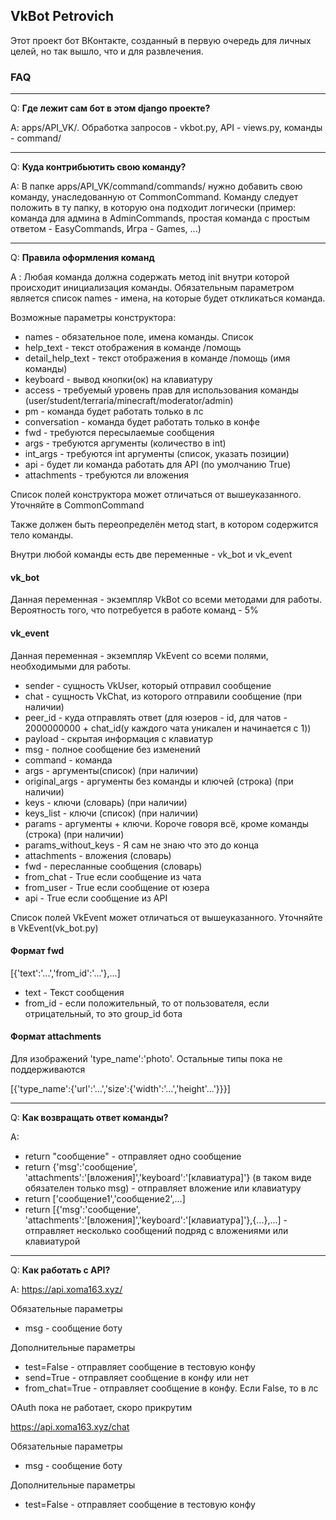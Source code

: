 ## VkBot Petrovich

Этот проект бот ВКонтакте, созданный в первую очередь для личных целей, но так вышло, что и для развлечения.

### FAQ

---

Q: **Где лежит сам бот в этом django проекте?**

A: apps/API_VK/. Обработка запросов - vkbot.py, API - views.py, команды - command/

---

Q: **Куда контрибьютить свою команду?**

A: В папке apps/API_VK/command/commands/ нужно добавить свою команду, унаследованную от CommonCommand. 
Команду следует положить в ту папку, в которую она подходит логически (пример: команда для админа в AdminCommands, простая команда с простым ответом - EasyCommands, Игра - Games, ...)

---

Q: **Правила оформления команд**

A : Любая команда должна содержать метод init внутри которой происходит инициализация команды. Обязательным параметром является список names - имена, на которые будет откликаться команда.

Возможные параметры конструктора:
- names - обязательное поле, имена команды. Список
- help_text - текст отображения в команде /помощь
- detail_help_text - текст отображения в команде /помощь (имя команды)
- keyboard - вывод кнопки(ок) на клавиатуру
- access - требуемый уровень прав для использования команды (user/student/terraria/minecraft/moderator/admin)
- pm - команда будет работать только в лс
- conversation - команда будет работать только в конфе
- fwd - требуются пересылаемые сообщения
- args - требуются аргументы (количество в int)
- int_args - требуются int аргументы (список, указать позиции)
- api - будет ли команда работать для API (по умолчанию True) 
- attachments - требуются ли вложения 

Список полей конструктора может отличаться от вышеуказанного. Уточняйте в CommonCommand

Также должен быть переопределён метод start, в котором содержится тело команды.

Внутри любой команды есть две переменные - vk_bot и vk_event

#### vk_bot
Данная переменная - экземпляр VkBot со всеми методами для работы. Вероятность того, что потребуется в работе команд - 5%

#### vk_event
Данная переменная - экземпляр VkEvent со всеми полями, необходимыми для работы. 

- sender - сущность VkUser, который отправил сообщение
- chat  - сущность VkChat, из которого отправили сообщение (при наличии)
- peer_id - куда отправлять ответ (для юзеров - id, для чатов - 2000000000 + chat_id(у каждого чата уникален и начинается с 1))
- payload - скрытая информация с клавиатур
- msg - полное сообщение без изменений
- command - команда
- args - аргументы(список) (при наличии) 
- original_args - аргументы без команды и ключей (строка) (при наличии)
- keys - ключи (словарь) (при наличии)
- keys_list - ключи (список) (при наличии)
- params - аргументы + ключи. Короче говоря всё, кроме команды (строка) (при наличии)
- params_without_keys - Я сам не знаю что это до конца 
- attachments - вложения (словарь)
- fwd - пересланные сообщения (словарь)
- from_chat - True если сообщение из чата 
- from_user - True если сообщение от юзера
- api - True если сообщение из API

Список полей VkEvent может отличаться от вышеуказанного. Уточняйте в VkEvent(vk_bot.py)

#### Формат fwd
[{'text':'...','from_id':'...'},...]
- text - Текст сообщения
- from_id - если положительный, то от пользователя, если отрицательный, то это group_id бота

#### Формат attachments
Для изображений 'type_name':'photo'. Остальные типы пока не поддерживаются

[{'type_name':{'url':'...','size':{'width':'...','height'...'}}}]

--- 

Q: **Как возвращать ответ команды?**

A:
- return "сообщение" - отправляет одно сообщение
- return {'msg':'сообщение', 'attachments':'[вложения]','keyboard':'[клавиатура]'} (в таком виде обязателен только msg) - отправляет вложение или клавиатуру
- return ['сообщение1','сообщение2',...]
- return [{'msg':'сообщение', 'attachments':'[вложения]','keyboard':'[клавиатура]'},{...},...] - отправляет несколько сообщений подряд с вложениями или клавиатурой

---

Q: **Как работать с API?**

A: https://api.xoma163.xyz/

Обязательные параметры
- msg - сообщение боту

Дополнительные параметры
- test=False - отправляет сообщение в тестовую конфу
- send=True - отправляет сообщение в конфу или нет 
- from_chat=True - отправляет сообщение в конфу. Если False, то в лс

OAuth пока не работает, скоро прикрутим

https://api.xoma163.xyz/chat

Обязательные параметры
- msg - сообщение боту

Дополнительные параметры
- test=False - отправляет сообщение в тестовую конфу